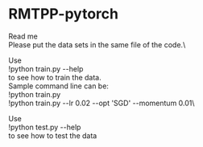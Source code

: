 # RMTPP-pytorch
Read me\
Please put the data sets in the same file of the code.\

Use\
!python train.py --help\
to see how to train the data.\
Sample command line can be:\
!python train.py\
!python train.py --lr 0.02 --opt 'SGD' --momentum 0.01\

Use\
!python test.py --help\
to see how to test the data
